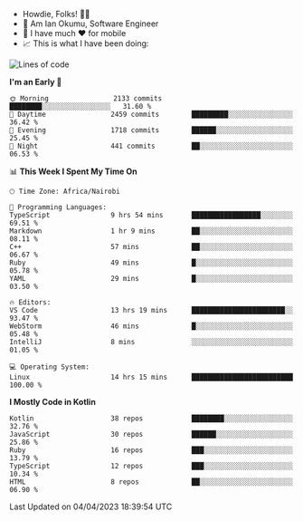 
* Howdie, Folks! 👋🤓
* 🤪 Am Ian Okumu, Software Engineer
* 📱 I have much ❤️ for mobile
* 📈 This is what I have been doing:
  
<!-- <a href="https://otsembo.github.io/OtsemboPortfolio/" style="margin-right:.5%; margin-top=.5%;">
  <img align="center" src="https://github-readme-stats.vercel.app/api/top-langs/?username=otsembo&layout=compact" />
</a> -->

<!--START_SECTION:waka-->
![Lines of code](https://img.shields.io/badge/From%20Hello%20World%20I%27ve%20Written-5.4%20million%20lines%20of%20code-blue)

**I'm an Early 🐤** 

```text
🌞 Morning                2133 commits        ████████░░░░░░░░░░░░░░░░░   31.60 % 
🌆 Daytime                2459 commits        █████████░░░░░░░░░░░░░░░░   36.42 % 
🌃 Evening                1718 commits        ██████░░░░░░░░░░░░░░░░░░░   25.45 % 
🌙 Night                  441 commits         ██░░░░░░░░░░░░░░░░░░░░░░░   06.53 % 
```


📊 **This Week I Spent My Time On** 

```text
🕑︎ Time Zone: Africa/Nairobi

💬 Programming Languages: 
TypeScript               9 hrs 54 mins       █████████████████░░░░░░░░   69.51 % 
Markdown                 1 hr 9 mins         ██░░░░░░░░░░░░░░░░░░░░░░░   08.11 % 
C++                      57 mins             ██░░░░░░░░░░░░░░░░░░░░░░░   06.67 % 
Ruby                     49 mins             █░░░░░░░░░░░░░░░░░░░░░░░░   05.78 % 
YAML                     29 mins             █░░░░░░░░░░░░░░░░░░░░░░░░   03.50 % 

🔥 Editors: 
VS Code                  13 hrs 19 mins      ███████████████████████░░   93.47 % 
WebStorm                 46 mins             █░░░░░░░░░░░░░░░░░░░░░░░░   05.48 % 
IntelliJ                 8 mins              ░░░░░░░░░░░░░░░░░░░░░░░░░   01.05 % 

💻 Operating System: 
Linux                    14 hrs 15 mins      █████████████████████████   100.00 % 
```

**I Mostly Code in Kotlin** 

```text
Kotlin                   38 repos            ████████░░░░░░░░░░░░░░░░░   32.76 % 
JavaScript               30 repos            ██████░░░░░░░░░░░░░░░░░░░   25.86 % 
Ruby                     16 repos            ███░░░░░░░░░░░░░░░░░░░░░░   13.79 % 
TypeScript               12 repos            ███░░░░░░░░░░░░░░░░░░░░░░   10.34 % 
HTML                     8 repos             ██░░░░░░░░░░░░░░░░░░░░░░░   06.90 % 
```




 Last Updated on 04/04/2023 18:39:54 UTC
<!--END_SECTION:waka-->

<br />
<br />
<br />
<br />
<br />
  
  </div>
<!---
otsembo/otsembo is a ✨ special ✨ repository because its `README.md` (this file) appears on your GitHub profile.
You can click the Preview link to take a look at your changes.
--->
